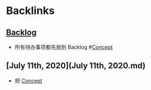 
# Backlinks
## [Backlog](Backlog.md)
- 所有待办事项都先放到 Backlog #[Concept](Concept.md)

## [July 11th, 2020](July 11th, 2020.md)
- 把 [Concept](Concept.md)

